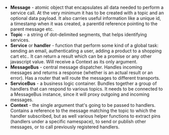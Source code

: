 - __Message__ - atomic object that encapsulates all data needed to perform a service call. At the very minimum it has to be created with a topic and an optional data payload. It also carries useful information like a unique id, a timestamp when it was created, a parentId reference pointing to the parent message etc.
- __Topic__ - a string of dot-delimited segments, that helps identifying services.
- __Service__ or __handler__ - function that perform some kind of a global task: sending an email, authenticating a user, adding a product to a shopping cart etc.. It can return a result which can be a promise or any other javascript value. Will receive a Context as its only argument.
- __MessageBus__ - central message dispatcher. Handles incoming messages and returns a response (whether is an actual result or an error). Has a router that will route the messages to different transports.
- __ServiceBus__ - a business logic container. Bundles together a group of handlers that can respond to various topics. It needs to be connected to a MessageBus instance, since it will proxy outgoing and incoming messages.
- __Context__ - the single argument that's going to be passed to handlers. Contains a reference to the message matching the topic to which the handler subscribed, but as well various helper functions to extract pins (handlers under a specific namespace), to send or publish other messages, or to call previously registered handlers.
